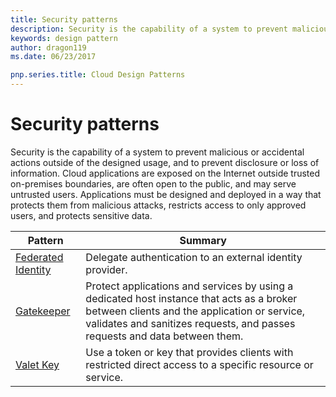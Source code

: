 ```yaml
---
title: Security patterns
description: Security is the capability of a system to prevent malicious or accidental actions outside of the designed usage, and to prevent disclosure or loss of information. Cloud applications are exposed on the Internet outside trusted on-premises boundaries, are often open to the public, and may serve untrusted users. Applications must be designed and deployed in a way that protects them from malicious attacks, restricts access to only approved users, and protects sensitive data.
keywords: design pattern
author: dragon119
ms.date: 06/23/2017

pnp.series.title: Cloud Design Patterns
---
```


# Security patterns



Security is the capability of a system to prevent malicious or accidental actions outside of the designed usage, and to prevent disclosure or loss of information. Cloud applications are exposed on the Internet outside trusted on-premises boundaries, are often open to the public, and may serve untrusted users. Applications must be designed and deployed in a way that protects them from malicious attacks, restricts access to only approved users, and protects sensitive data.


|                    Pattern                     |                                                                                                         Summary                                                                                                         |
|------------------------------------------------|-------------------------------------------------------------------------------------------------------------------------------------------------------------------------------------------------------------------------|
| [Federated Identity](../federated-identity.md) |                                                                                Delegate authentication to an external identity provider.                                                                                |
|         [Gatekeeper](../gatekeeper.md)         | Protect applications and services by using a dedicated host instance that acts as a broker between clients and the application or service, validates and sanitizes requests, and passes requests and data between them. |
|          [Valet Key](../valet-key.md)          |                                                        Use a token or key that provides clients with restricted direct access to a specific resource or service.                                                        |

